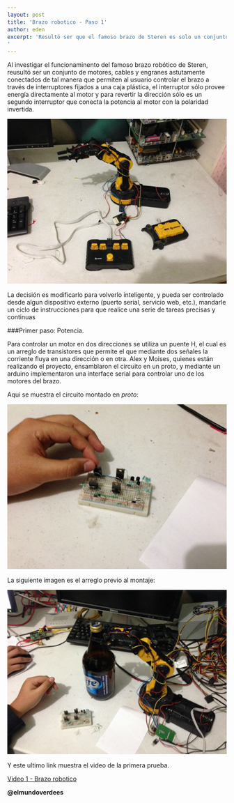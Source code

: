 ```yaml
---
layout: post
title: 'Brazo robotico - Paso 1'
author: eden
excerpt: 'Resultó ser que el famoso brazo de Steren es solo un conjunto de motores, cables y engranes astutamente conectados de tal manera que permiten al usuario el controlar el brazo a traves de interruptores fijados a una caja plástica.
'
---
```


Al investigar el funcionaminento del famoso brazo robótico de Steren, reusultó
ser un conjunto de motores, cables y engranes astutamente conectados de tal
manera que permiten al usuario controlar el brazo a través de interruptores 
fijados a una caja plástica, el interruptor sólo provee energía directamente al
motor y para revertir la dirección sólo es un segundo interruptor que conecta la
potencia al motor con la polaridad invertida.

![original][img1]

La decisión es modificarlo para volverlo inteligente, y pueda ser controlado desde algun dispositivo externo (puerto serial, servicio web, etc.), mandarle un ciclo de instrucciones para que realice una serie de tareas precisas y continuas

###Primer paso: Potencia.

Para controlar un motor en dos direcciones se utiliza un puente H, el cual es un arreglo de transistores que permite el que mediante dos señales la corriente fluya en una dirección o en otra. Alex y Moises, quienes están realizando el proyecto, ensamblaron el circuito en un proto, y mediante un arduino implementaron una interface serial para controlar uno de los motores del brazo.

Aqui se muestra el circuito montado en *proto*: 

![puenteH][img2]

La siguiente imagen es el arreglo previo al montaje:

![Ensamble][img3]

Y este ultimo link muestra el video de la primera prueba.

 [Video 1 - Brazo robotico][1]

 **__@elmundoverdees__**

[1]: http://youtu.be/qByaTxZ2sZg
[img1]: /assets/post_img/brazo/original.jpg "Brazo"
[img2]: /assets/post_img/brazo/puenteh.jpg "Puente H"
[img3]: /assets/post_img/brazo/brazoPuente.jpg "Ensamble"
